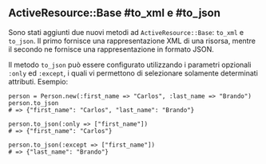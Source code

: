 ## ActiveResource::Base #to\_xml e #to\_json

Sono stati aggiunti due nuovi metodi ad `ActiveResource::Base`: `to_xml` e `to_json`. Il primo fornisce una rappresentazione XML di una risorsa, mentre il secondo ne fornisce una rappresentazione in formato JSON.

Il metodo `to_json` può essere configurato utilizzando i parametri opzionali `:only` ed `:except`, i quali vi permettono di selezionare solamente determinati attributi. Esempio:

	person = Person.new(:first_name => "Carlos", :last_name => "Brando")
	person.to_json
	# => {"first_name": "Carlos", "last_name": "Brando"}

	person.to_json(:only => ["first_name"])
	# => {"first_name": "Carlos"}

	person.to_json(:except => ["first_name"])
	# => {"last_name": "Brando"}
